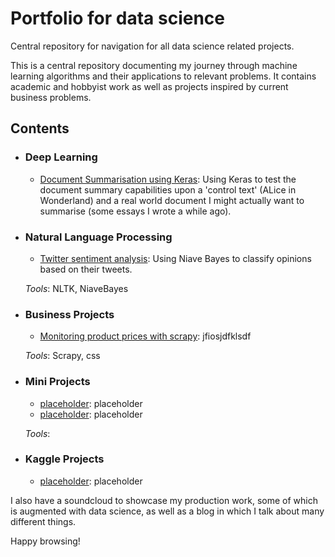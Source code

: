 # Portfolio for data science
Central repository for navigation for all data science related projects.

This is a central repository documenting my journey through machine learning algorithms and their applications to relevant problems. It contains academic and hobbyist work as well as projects inspired by current business problems.

## Contents
- ### Deep Learning 

    - [Document Summarisation using Keras](https://github.com/MrFlygerian/NLP-Document-Summary): Using Keras to test the document summary capabilities upon a 'control text' (ALice in Wonderland) and a real world document I might actually want to summarise (some essays I wrote a while ago).
    
- ### Natural Language Processing
     - [Twitter sentiment analysis](https://github.com/MrFlygerian/TwitterSentimentAnalysis): Using Niave Bayes to classify opinions based on their tweets.

    _Tools_: NLTK, NiaveBayes             

     
- ### Business Projects
     - [Monitoring product prices with scrapy](https://github.com/MrFlygerian/PriceTracker): jfiosjdfklsdf
     
     _Tools_: Scrapy, css


- ### Mini Projects
    - [placeholder](https://github.com/MrFlygerian): placeholder
    - [placeholder](https://github.com/MrFlygerian): placeholder
   
   _Tools_: 

- ### Kaggle Projects
    - [placeholder](https://github.com/MrFlygerian): placeholder



I also have a soundcloud to showcase my production work, some of which is augmented with data science, as well as a blog in which I talk about many different things. 

Happy browsing!
